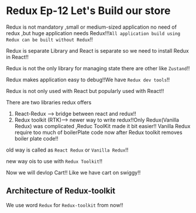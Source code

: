 # Redux Ep-12 Let's Build our store

Redux is not mandatory ,small or medium-sized application no need of redux ,but huge application needs Redux!!!`All application build using Redux can be built without Redux`!!

Redux is separate Library and React is separate so we need to install Redux in React!!

Redux is not the only library for managing state there are other like `Zustand`!!

Redux makes application easy to debug!!We have `Redux dev tools`!!

Redux is not only used with React but popularly used with React!!

There are two libraries redux offers

1. React-Redux --> bridge between react and redux!!
2. Redux toolkit (RTK)--> newer way to write redux!!Only Redux(Vanilla Redux) was complicated ,Reduc ToolKit made it bit easier!! Vanilla Redux require too much of boilerPlate code now after Redux toolkit removes boiler plate code!!

old way is called as `React Redux` or `Vanilla Redux`!!

new way ois to use with `Redux Toolkit`!!

Now we will devlop Cart!! Like we have cart on swiggy!!

## Architecture of Redux-toolkit
 
 We use word `Redux` for `Redux-toolkit` from now!!

 












